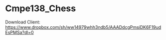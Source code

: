 # Cmpe138_Chess

Download Client:
https://www.dropbox.com/sh/ww14979whh3ndb5/AAADdcgPmsiDK6F19udEsPMSa?dl=0

